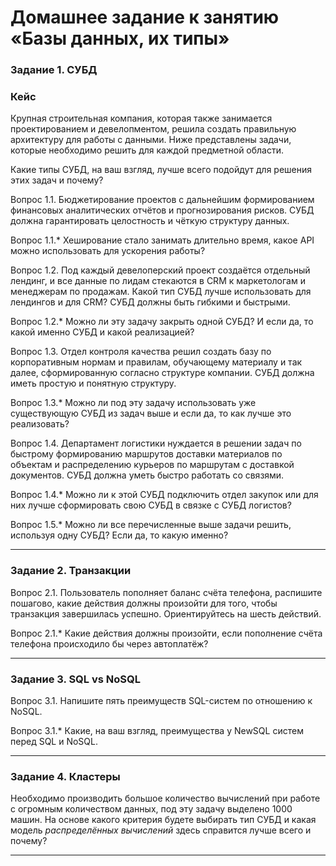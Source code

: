 # Домашнее задание к занятию «Базы данных, их типы»


### Задание 1. СУБД

### Кейс
Крупная строительная компания, которая также занимается проектированием и девелопментом, решила создать 
правильную архитектуру для работы с данными. Ниже представлены задачи, которые необходимо решить для
каждой предметной области. 

Какие типы СУБД, на ваш взгляд, лучше всего подойдут для решения этих задач и почему? 
 
Вопрос 1.1. 
Бюджетирование проектов с дальнейшим формированием финансовых аналитических отчётов и прогнозирования рисков.
СУБД должна гарантировать целостность и чёткую структуру данных.

Вопрос
1.1.* Хеширование стало занимать длительно время, какое API можно использовать для ускорения работы? 

Вопрос
1.2. Под каждый девелоперский проект создаётся отдельный лендинг, и все данные по лидам стекаются в CRM к 
маркетологам и менеджерам по продажам. Какой тип СУБД лучше использовать для лендингов и для CRM? 
СУБД должны быть гибкими и быстрыми.

Вопрос
1.2.* Можно ли эту задачу закрыть одной СУБД? И если да, то какой именно СУБД и какой реализацией?

Вопрос
1.3. Отдел контроля качества решил создать базу по корпоративным нормам и правилам, обучающему материалу 
и так далее, сформированную согласно структуре компании. СУБД должна иметь простую и понятную структуру.

Вопрос
1.3.* Можно ли под эту задачу использовать уже существующую СУБД из задач выше и если да, то как лучше это 
реализовать?

Вопрос
1.4. Департамент логистики нуждается в решении задач по быстрому формированию маршрутов доставки материалов 
по объектам и распределению курьеров по маршрутам с доставкой документов. СУБД должна уметь быстро работать
со связями.

Вопрос
1.4.* Можно ли к этой СУБД подключить отдел закупок или для них лучше сформировать свою СУБД в связке с СУБД 
логистов?

Вопрос
1.5.* Можно ли все перечисленные выше задачи решить, используя одну СУБД? Если да, то какую именно?


---

### Задание 2. Транзакции

Вопрос
2.1. Пользователь пополняет баланс счёта телефона, распишите пошагово, какие действия должны произойти для того, чтобы 
транзакция завершилась успешно. Ориентируйтесь на шесть действий.

Вопрос
2.1.* Какие действия должны произойти, если пополнение счёта телефона происходило бы через автоплатёж?


---

### Задание 3. SQL vs NoSQL

Вопрос
3.1. Напишите пять преимуществ SQL-систем по отношению к NoSQL. 

Вопрос
3.1.* Какие, на ваш взгляд, преимущества у NewSQL систем перед SQL и NoSQL.


---

### Задание 4. Кластеры

Необходимо производить большое количество вычислений при работе с огромным количеством данных, под эту задачу 
выделено 1000 машин. 
На основе какого критерия будете выбирать тип СУБД и какая модель *распределённых вычислений* 
здесь справится лучше всего и почему?


---
